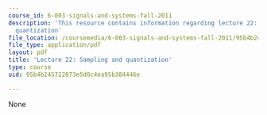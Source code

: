 ```yaml
---
course_id: 6-003-signals-and-systems-fall-2011
description: 'This resource contains information regarding lecture 22: sampling and
  quantization'
file_location: /coursemedia/6-003-signals-and-systems-fall-2011/95b4b245722073e5d0c4ea95b384446e_MIT6_003F11_lec22.pdf
file_type: application/pdf
layout: pdf
title: 'Lecture 22: Sampling and quantization'
type: course
uid: 95b4b245722073e5d0c4ea95b384446e

---
```

None